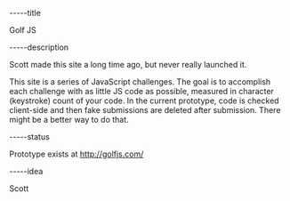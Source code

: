 -----title

Golf JS

-----description

Scott made this site a long time ago, but never really launched it.

This site is a series of JavaScript challenges. The goal is to accomplish each challenge with as little JS code as possible, measured in character (keystroke) count of your code. In the current prototype, code is checked client-side and then fake submissions are deleted after submission. There might be a better way to do that.

-----status

Prototype exists at http://golfjs.com/

-----idea

Scott
